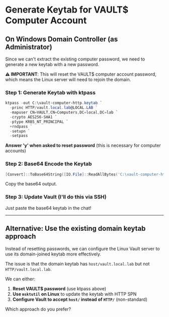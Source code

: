 # Generate Keytab for VAULT$ Computer Account

## On Windows Domain Controller (as Administrator)

Since we can't extract the existing computer password, we need to generate a new keytab with a new password.

**⚠️ IMPORTANT**: This will reset the VAULT$ computer account password, which means the Linux server will need to rejoin the domain.

### Step 1: Generate Keytab with ktpass

```powershell
ktpass -out C:\vault-computer-http.keytab `
  -princ HTTP/vault.local.lab@LOCAL.LAB `
  -mapuser CN=VAULT,CN=Computers,DC=local,DC=lab `
  -crypto AES256-SHA1 `
  -ptype KRB5_NT_PRINCIPAL `
  +rndpass `
  -setupn `
  -setpass
```

**Answer 'y' when asked to reset password** (this is necessary for computer accounts)

### Step 2: Base64 Encode the Keytab

```powershell
[Convert]::ToBase64String([IO.File]::ReadAllBytes('C:\vault-computer-http.keytab'))
```

Copy the base64 output.

### Step 3: Update Vault (I'll do this via SSH)

Just paste the base64 keytab in the chat!

---

## Alternative: Use the existing domain keytab approach

Instead of resetting passwords, we can configure the Linux Vault server to use its domain-joined keytab more effectively.

The issue is that the domain keytab has `host/vault.local.lab` but not `HTTP/vault.local.lab`.

We can either:
1. **Reset VAULT$ password** (use ktpass above)
2. **Use `msktutil` on Linux** to update the keytab with HTTP SPN
3. **Configure Vault to accept `host/` instead of `HTTP/`** (non-standard)

Which approach do you prefer?
